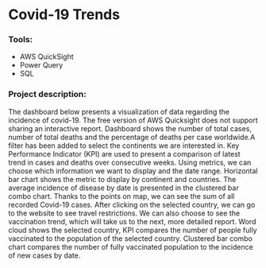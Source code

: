 # Covid-19 Trends
<h3>Tools:</h3> 
<ul>
  <li>AWS QuickSight</li>
  <li>Power Query</li>
  <li>SQL</li>
</ul>
<h3>Project description:</h3>
The dashboard below presents a visualization of data regarding the incidence of covid-19. The free version of AWS Quicksight does not support sharing an interactive report.
Dashboard shows the number of total cases, number of total deaths and the percentage of deaths per case worldwide.A filter has been added to select the continents we are interested in. 
Key Performance Indicator (KPI) are used to present a comparison of latest trend in cases and deaths over consecutive weeks. Using metrics, we can choose which information we want to display and the date range. 
Horizontal bar chart shows the metric to display by continent and countries. The average incidence of disease by date is presented in the clustered bar combo chart. Thanks to the points on map, we can see the sum of all recorded Covid-19 cases. 
After clicking on the selected country, we can go to the website to see travel restrictions. We can also choose to see the vaccination trend, which will take us to the next, more detailed report. 
Word cloud shows the selected country, KPI compares the number of people fully vaccinated to the population of the selected country. Clustered bar combo chart compares the number of fully vaccinated population to the incidence of new cases by date.

